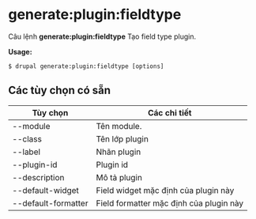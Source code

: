 # generate:plugin:fieldtype
Câu lệnh **generate:plugin:fieldtype** Tạo field type plugin.

**Usage:**
```
$ drupal generate:plugin:fieldtype [options] 
```

## Các tùy chọn có sẵn
Tùy chọn | Các chi tiết
-------|-------------
--module | Tên module.
--class | Tên lớp plugin
--label | Nhãn plugin
--plugin-id | Plugin id
--description | Mô tả plugin
--default-widget | Field widget mặc định của plugin này
--default-formatter | Field formatter mặc định của plugin này
